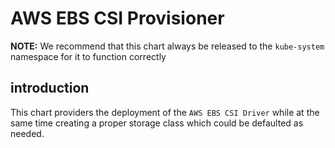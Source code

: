 # AWS EBS CSI Provisioner

**NOTE:** We recommend that this chart always be released to the `kube-system` namespace for it to function correctly 

## introduction
This chart providers the deployment of the `AWS EBS CSI Driver` while at the same time creating a proper storage class which could be defaulted as needed.